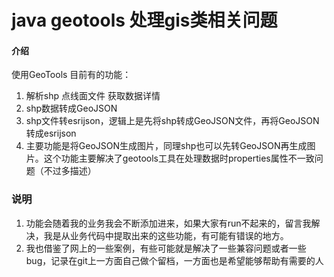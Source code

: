 # java geotools 处理gis类相关问题

#### 介绍
使用GeoTools 目前有的功能：
1. 解析shp 点线面文件 获取数据详情
2. shp数据转成GeoJSON
3. shp文件转esrijson，逻辑上是先将shp转成GeoJSON文件，再将GeoJSON转成esrijson
4. 主要功能是将GeoJSON生成图片，同理shp也可以先转GeoJSON再生成图片。这个功能主要解决了geotools工具在处理数据时properties属性不一致问题（不过多描述）

### 说明
1. 功能会随着我的业务我会不断添加进来，如果大家有run不起来的，留言我解决，我是从业务代码中提取出来的这些功能，有可能有错误的地方。
1. 我也借鉴了网上的一些案例，有些可能就是解决了一些兼容问题或者一些bug，记录在git上一方面自己做个留档，一方面也是希望能够帮助有需要的人